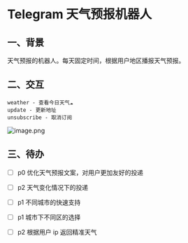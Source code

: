 # Telegram 天气预报机器人

## 一、背景

天气预报的机器人。每天固定时间，根据用户地区播报天气预报。

## 二、交互

```
weather - 查看今日天气☁
update - 更新地址️
unsubscribe - 取消订阅
```

![image.png](https://i.loli.net/2020/05/17/2QoSYICfZ3rHAgx.png)

## 三、待办

- [ ] p0 优化天气预报文案，对用户更加友好的投递
- [ ] p2 天气变化情况下的投递
- [ ] p1 不同城市的快速支持
- [ ] p1 城市下不同区的选择
- [ ] p2 根据用户 ip 返回精准天气

